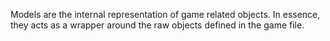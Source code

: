 Models are the internal representation of game related objects. In essence, they acts as a wrapper around the raw objects defined in the game file.